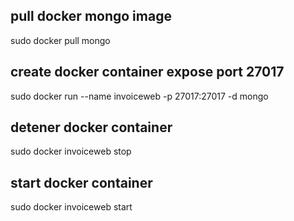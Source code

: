 ## pull docker mongo image
sudo docker pull mongo

## create docker container expose port 27017
sudo docker run --name invoiceweb -p 27017:27017 -d mongo

## detener docker container
sudo docker invoiceweb stop

## start docker container
sudo docker invoiceweb start